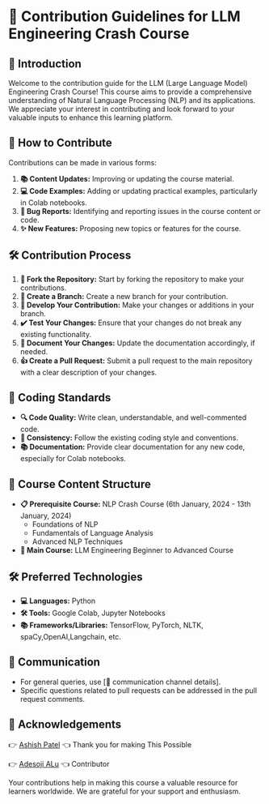# 🌟 Contribution Guidelines for LLM Engineering Crash Course

## 📖 Introduction
Welcome to the contribution guide for the LLM (Large Language Model) Engineering Crash Course! This course aims to provide a comprehensive understanding of Natural Language Processing (NLP) and its applications. We appreciate your interest in contributing and look forward to your valuable inputs to enhance this learning platform.

## 🤝 How to Contribute
Contributions can be made in various forms:
1. **📚 Content Updates:** Improving or updating the course material.
2. **💻 Code Examples:** Adding or updating practical examples, particularly in Colab notebooks.
3. **🐛 Bug Reports:** Identifying and reporting issues in the course content or code.
4. **✨ New Features:** Proposing new topics or features for the course.

## 🛠 Contribution Process
1. **🔀 Fork the Repository:** Start by forking the repository to make your contributions.
2. **🌿 Create a Branch:** Create a new branch for your contribution.
3. **📝 Develop Your Contribution:** Make your changes or additions in your branch.
4. **✔️ Test Your Changes:** Ensure that your changes do not break any existing functionality.
5. **📖 Document Your Changes:** Update the documentation accordingly, if needed.
6. **👍 Create a Pull Request:** Submit a pull request to the main repository with a clear description of your changes.

## 📏 Coding Standards
- **🔍 Code Quality:** Write clean, understandable, and well-commented code.
- **🔄 Consistency:** Follow the existing coding style and conventions.
- **📚 Documentation:** Provide clear documentation for any new code, especially for Colab notebooks.

## 📐 Course Content Structure
- **📋 Prerequisite Course:** NLP Crash Course (6th January, 2024 - 13th January, 2024)
  - Foundations of NLP
  - Fundamentals of Language Analysis
  - Advanced NLP Techniques
- **🚀 Main Course:** LLM Engineering Beginner to Advanced Course

## 🛠 Preferred Technologies
- **💻 Languages:** Python
- **🛠 Tools:** Google Colab, Jupyter Notebooks
- **📚 Frameworks/Libraries:** TensorFlow, PyTorch, NLTK, spaCy,OpenAI,Langchain, etc.

## 💬 Communication
- For general queries, use [📢 communication channel details].
- Specific questions related to pull requests can be addressed in the pull request comments.

## 🙏 Acknowledgements

👉 [Ashish Patel](https://github.com/ashishpatel26) 👈 Thank you  for making This Possible

👉 [Adesoji ALu](https://github.com/Adesoji1) 👈 Contributor

Your contributions help in making this course a valuable resource for learners worldwide. We are grateful for your support and enthusiasm.
